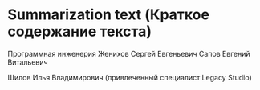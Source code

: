 # Summarization text (Краткое содержание текста)

Программная инженерия
Женихов Сергей Евгеньевич
Сапов Евгений Витальевич

Шилов Илья Владимирович (привлеченный специалист Legacy Studio)
